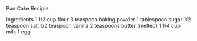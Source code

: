 Pan Cake Recipie 


Ingredients
1 1/2 cup flour
3 teaspoon baking powder
1 tablespoon sugar
1/2 teaspoon salt
1/2 teaspoon vanilla
2 teaspoons butter (melted)
1 1/4 cup milk
1 egg